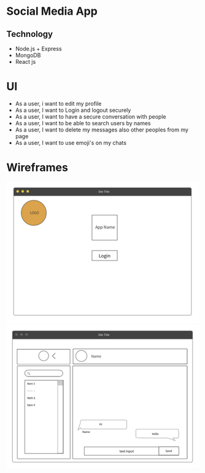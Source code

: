 # Social Media App
## Technology 
* Node.js + Express
* MongoDB
* React js

# UI
* As a user, i want to edit my profile
* As a user, I want to Login and logout securely
* As a user, I want to have a secure conversation with people
* As a user, I want to be able to search users by names
* As a user, I want to delete my messages also other peoples from my page
* As a user, I want to use emoji's on my chats

# Wireframes 
![wireframe](/wireframe/homepage.png)
![wireframe](/wireframe/loggedInPage.png)
